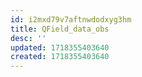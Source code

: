 ```yaml
---
id: i2mxd79v7aftnwdodxyg3hm
title: QField_data_obs
desc: ''
updated: 1718355403640
created: 1718355403640
---
```

